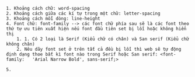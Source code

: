 	1. Khoảng cách chữ: word-spacing
	2. Khoảng cách giữa các kí tự trong một chữ: letter-spacing
	3. Khoảng cách mỗi dòng: line-height
	4. Font chữ: font-family --> các font chữ phía sau sẽ là các font theo thứ tự ưu tiên xuất hiện nếu font đầu tiên set bị lỗi hoặc không hiển thị
		1. 1. Có 2 loại là Serif (Kiểu chữ có chân) và San serif (Kiểu chữ không chân)
		2. Nêu dãy font set ở trên tất cả đều bị lỗi thì web sẽ tự động định dạng thoe bất kì font nào trong Serif hoặc San serif: <font-family:   'Arial Narrow Bold', sans-serif;>
	
	5. 

